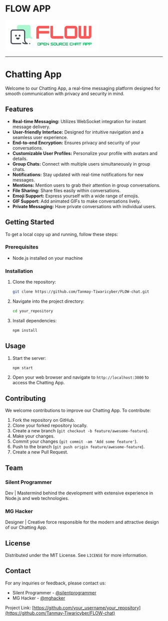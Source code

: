 # FLOW APP
![FLOW icon](1.png)
<hr>

# Chatting App

Welcome to our Chatting App, a real-time messaging platform designed for smooth communication with privacy and security in mind.

## Features

- **Real-time Messaging:** Utilizes WebSocket integration for instant message delivery.
- **User-friendly Interface:** Designed for intuitive navigation and a seamless user experience.
- **End-to-end Encryption:** Ensures privacy and security of your conversations.
- **Customizable User Profiles:** Personalize your profile with avatars and details.
- **Group Chats:** Connect with multiple users simultaneously in group chats.
- **Notifications:** Stay updated with real-time notifications for new messages.
- **Mentions:** Mention users to grab their attention in group conversations.
- **File Sharing:** Share files easily within conversations.
- **Emoji Support:** Express yourself with a wide range of emojis.
- **GIF Support:** Add animated GIFs to make conversations lively.
- **Private Messaging:** Have private conversations with individual users.

## Getting Started

To get a local copy up and running, follow these steps:

### Prerequisites

- Node.js installed on your machine

### Installation

1. Clone the repository:
   ```sh
   git clone https://github.com/Tanmay-Tiwaricyber/FLOW-chat.git
   ```
2. Navigate into the project directory:
   ```sh
   cd your_repository
   ```
3. Install dependencies:
   ```sh
   npm install
   ```

## Usage

1. Start the server:
   ```sh
   npm start
   ```
2. Open your web browser and navigate to `http://localhost:3000` to access the Chatting App.

## Contributing

We welcome contributions to improve our Chatting App. To contribute:

1. Fork the repository on GitHub.
2. Clone your forked repository locally.
3. Create a new branch (`git checkout -b feature/awesome-feature`).
4. Make your changes.
5. Commit your changes (`git commit -am 'Add some feature'`).
6. Push to the branch (`git push origin feature/awesome-feature`).
7. Create a new Pull Request.

## Team

### Silent Programmer
Dev | Mastermind behind the development with extensive experience in Node.js and web technologies.

### MG Hacker
Designer | Creative force responsible for the modern and attractive design of our Chatting App.

## License

Distributed under the MIT License. See `LICENSE` for more information.

## Contact

For any inquiries or feedback, please contact us:

- Silent Programmer - [@silentprogrammer](https:/github.com/Tanmay-Tiwaricyber)
- MG Hacker - [@mghacker](https:/github.com/MangalNathYadav)

Project Link: [https://github.com/your_username/your_repository](https://github.com/Tanmay-Tiwaricyber/FLOW-chat)


